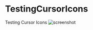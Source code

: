 # TestingCursorIcons
Testing Cursor Icons
![screenshot](https://user-images.githubusercontent.com/54836559/98107134-68d00100-1edd-11eb-94dd-75e32416406b.png)
